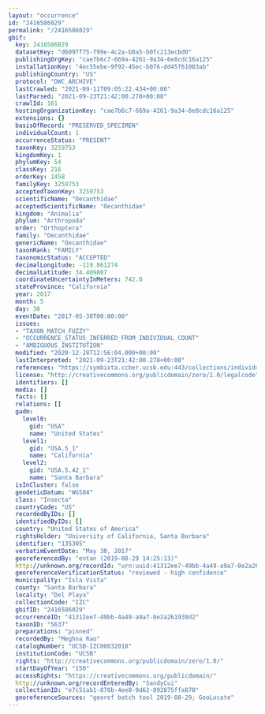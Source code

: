 ```yaml
---
layout: "occurrence"
id: "2416586029"
permalink: "/2416586029"
gbif:
  key: 2416586029
  datasetKey: "d6097f75-f99e-4c2a-b8a5-b0fc213ecbd0"
  publishingOrgKey: "cae7b6c7-669a-4261-9a34-6e8cdc16a125"
  installationKey: "4ec55ebe-9f92-45ec-b076-dd45f61003ab"
  publishingCountry: "US"
  protocol: "DWC_ARCHIVE"
  lastCrawled: "2021-09-11T09:05:22.434+00:00"
  lastParsed: "2021-09-23T21:42:00.278+00:00"
  crawlId: 161
  hostingOrganizationKey: "cae7b6c7-669a-4261-9a34-6e8cdc16a125"
  extensions: {}
  basisOfRecord: "PRESERVED_SPECIMEN"
  individualCount: 1
  occurrenceStatus: "PRESENT"
  taxonKey: 3259753
  kingdomKey: 1
  phylumKey: 54
  classKey: 216
  orderKey: 1458
  familyKey: 3259753
  acceptedTaxonKey: 3259753
  scientificName: "Oecanthidae"
  acceptedScientificName: "Oecanthidae"
  kingdom: "Animalia"
  phylum: "Arthropoda"
  order: "Orthoptera"
  family: "Oecanthidae"
  genericName: "Oecanthidae"
  taxonRank: "FAMILY"
  taxonomicStatus: "ACCEPTED"
  decimalLongitude: -119.861274
  decimalLatitude: 34.409807
  coordinateUncertaintyInMeters: 742.0
  stateProvince: "California"
  year: 2017
  month: 5
  day: 30
  eventDate: "2017-05-30T00:00:00"
  issues:
  - "TAXON_MATCH_FUZZY"
  - "OCCURRENCE_STATUS_INFERRED_FROM_INDIVIDUAL_COUNT"
  - "AMBIGUOUS_INSTITUTION"
  modified: "2020-12-28T12:56:04.000+00:00"
  lastInterpreted: "2021-09-23T21:42:00.278+00:00"
  references: "https://symbiota.ccber.ucsb.edu:443/collections/individual/index.php?occid=135305"
  license: "http://creativecommons.org/publicdomain/zero/1.0/legalcode"
  identifiers: []
  media: []
  facts: []
  relations: []
  gadm:
    level0:
      gid: "USA"
      name: "United States"
    level1:
      gid: "USA.5_1"
      name: "California"
    level2:
      gid: "USA.5.42_1"
      name: "Santa Barbara"
  isInCluster: false
  geodeticDatum: "WGS84"
  class: "Insecta"
  countryCode: "US"
  recordedByIDs: []
  identifiedByIDs: []
  country: "United States of America"
  rightsHolder: "University of California, Santa Barbara"
  identifier: "135305"
  verbatimEventDate: "May 30, 2017"
  georeferencedBy: "entan (2019-08-29 14:25:13)"
  http://unknown.org/recordId: "urn:uuid:41312ee7-49bb-4a49-a9a7-0e2a261938d2"
  georeferenceVerificationStatus: "reviewed - high confidence"
  municipality: "Isla Vista"
  county: "Santa Barbara"
  locality: "Del Playa"
  collectionCode: "IZC"
  gbifID: "2416586029"
  occurrenceID: "41312ee7-49bb-4a49-a9a7-0e2a261938d2"
  taxonID: "5637"
  preparations: "pinned"
  recordedBy: "Meghna Rao"
  catalogNumber: "UCSB-IZC00032018"
  institutionCode: "UCSB"
  rights: "http://creativecommons.org/publicdomain/zero/1.0/"
  startDayOfYear: "150"
  accessRights: "https://creativecommons.org/publicdomain/"
  http://unknown.org/recordEnteredBy: "SandyCui"
  collectionID: "e7c51ab1-870b-4ee8-9d62-092875ffa870"
  georeferenceSources: "georef batch tool 2019-08-29; GeoLocate"
---
```

